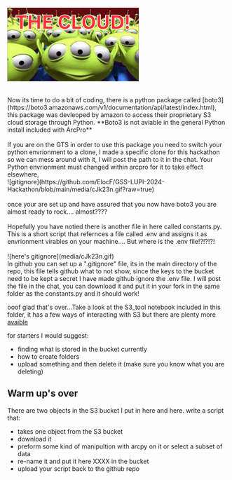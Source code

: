 ![cloud](https://github.com/ElocF/GSS-LUPI-2024-Hackathon/blob/main/media/THECLOUD.png?raw=true)


<br>
Now its time to do a bit of coding, there is a python package called [boto3](https://boto3.amazonaws.com/v1/documentation/api/latest/index.html), this package was devleoped by amazon to access their proprietary S3 cloud storage through Python. **Boto3 is not aviable in the general Python install included with ArcPro** 
<br>
<br>
If you are on the GTS in order to use this package you need to switch your python envrionment to a clone, I made a specific clone for this hackathon so we can mess around with it, I will post the path to it in the chat. Your Python envrionment must changed within arcpro for it to take effect elsewhere, 
<br>
![gitignore](https://github.com/ElocF/GSS-LUPI-2024-Hackathon/blob/main/media/cJk23n.gif?raw=true)
<br>
<br>
once your are set up and have assured that you now have boto3 you are almost ready to rock.... almost???? 
<br>
<br>
Hopefully you have notied there is another file in here called constants.py. This is a short script that refernces a file called .env and assigns it as envrionment virables on your machine.... But where is the .env file!?!?!?! 
<br>
<br>
![here's gitignore](media/cJk23n.gif)
<br>
In github you can set up a ".gitignore" file, its in the main directory of the repo, this file tells github what to not show, since the keys to the bucket need to be kept a secret I have made github ignore the .env file. I will post the file in the chat, you can download it and put it in your fork in the same folder as the constants.py and it should work!

ooof glad that's over...Take a look at the S3_tool notebook included in this folder, it has a few ways of interacting with S3 but there are plenty more [avaible](https://boto3.amazonaws.com/v1/documentation/api/latest/guide/s3-examples.html)

for starters I would suggest:
- finding what is stored in the bucket currently
- how to create folders
- upload something and then delete it (make sure you know what you are deleting)

## Warm up's over
There are two objects in the S3 bucket I put in here and here. 
write a script that:
- takes one object from the S3 bucket
- download it
- preform some kind of manipultion with arcpy on it or select a subset of data
- re-name it and put it here XXXX in the bucket
- upload your script back to the github repo 
